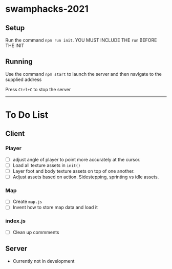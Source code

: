 # swamphacks-2021

## Setup

Run the command `npm run init`. YOU MUST INCLUDE THE `run` BEFORE THE INIT

## Running

Use the command `npm start` to launch the server and then navigate to the supplied address

Press `Ctrl+C` to stop the server

---

# To Do List
## Client
### Player
- [ ] adjust angle of player to point more accurately at the cursor.
- [ ] Load all texture assets in `init()`
- [ ] Layer foot and body texture assets on top of one another.
- [ ] Adjust assets based on action. Sidestepping, sprinting vs idle assets.
### Map
- [ ] Create `map.js`
- [ ] Invent how to store map data and load it
### index.js
- [ ] Clean up commments
## Server
- Currently not in development
